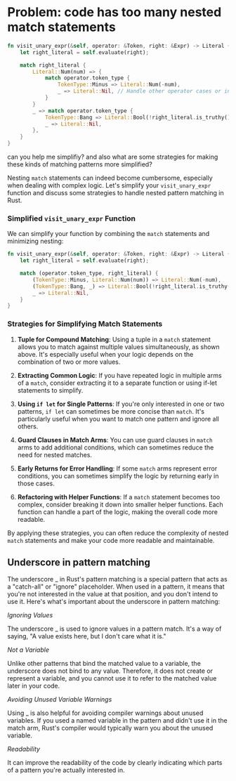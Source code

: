 # Problem: code has too many nested match statements

```rust
fn visit_unary_expr(&self, operator: &Token, right: &Expr) -> Literal {
    let right_literal = self.evaluate(right);

    match right_literal {
        Literal::Num(num) => {
            match operator.token_type {
                TokenType::Minus => Literal::Num(-num),
                _ => Literal::Nil, // Handle other operator cases or invalid operators
            }
        }
        _ => match operator.token_type {
            TokenType::Bang => Literal::Bool(!right_literal.is_truthy()),
            _ => Literal::Nil,
        },
    }
}
```

can you help me simplifiy? and also what are some strategies for making these kinds of matching patterns more simplified?

Nesting `match` statements can indeed become cumbersome, especially when dealing with complex logic. Let's simplify your `visit_unary_expr` function and discuss some strategies to handle nested pattern matching in Rust.

### Simplified `visit_unary_expr` Function

We can simplify your function by combining the `match` statements and minimizing nesting:

```rust
fn visit_unary_expr(&self, operator: &Token, right: &Expr) -> Literal {
    let right_literal = self.evaluate(right);

    match (operator.token_type, right_literal) {
        (TokenType::Minus, Literal::Num(num)) => Literal::Num(-num),
        (TokenType::Bang, _) => Literal::Bool(!right_literal.is_truthy()),
        _ => Literal::Nil,
    }
}
```

### Strategies for Simplifying Match Statements

1. **Tuple for Compound Matching**:
   Using a tuple in a `match` statement allows you to match against multiple values simultaneously, as shown above. It's especially useful when your logic depends on the combination of two or more values.

2. **Extracting Common Logic**:
   If you have repeated logic in multiple arms of a `match`, consider extracting it to a separate function or using if-let statements to simplify.

3. **Using `if let` for Single Patterns**:
   If you're only interested in one or two patterns, `if let` can sometimes be more concise than `match`. It's particularly useful when you want to match one pattern and ignore all others.

4. **Guard Clauses in Match Arms**:
   You can use guard clauses in `match` arms to add additional conditions, which can sometimes reduce the need for nested matches.

5. **Early Returns for Error Handling**:
   If some `match` arms represent error conditions, you can sometimes simplify the logic by returning early in those cases.

6. **Refactoring with Helper Functions**:
   If a `match` statement becomes too complex, consider breaking it down into smaller helper functions. Each function can handle a part of the logic, making the overall code more readable.

By applying these strategies, you can often reduce the complexity of nested `match` statements and make your code more readable and maintainable.

## Underscore in pattern matching

The underscore \_ in Rust's pattern matching is a special pattern that acts as a "catch-all" or "ignore" placeholder. When used in a pattern, it means that you're not interested in the value at that position, and you don't intend to use it. Here's what's important about the underscore in pattern matching:

_Ignoring Values_

The underscore \_ is used to ignore values in a pattern match. It's a way of saying, "A value exists here, but I don't care what it is."

_Not a Variable_

Unlike other patterns that bind the matched value to a variable, the underscore does not bind to any value. Therefore, it does not create or represent a variable, and you cannot use it to refer to the matched value later in your code.

_Avoiding Unused Variable Warnings_

Using \_ is also helpful for avoiding compiler warnings about unused variables. If you used a named variable in the pattern and didn't use it in the match arm, Rust's compiler would typically warn you about the unused variable.

_Readability_

It can improve the readability of the code by clearly indicating which parts of a pattern you're actually interested in.
